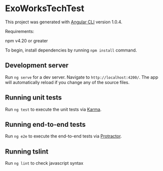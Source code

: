 # ExoWorksTechTest

This project was generated with [Angular CLI](https://github.com/angular/angular-cli) version 1.0.4.

Requirements:

npm v4.20 or greater

To begin, install dependencies by running `npm install` command.

## Development server

Run `ng serve` for a dev server. Navigate to `http://localhost:4200/`. The app will automatically reload if you change any of the source files.

## Running unit tests

Run `ng test` to execute the unit tests via [Karma](https://karma-runner.github.io).

## Running end-to-end tests

Run `ng e2e` to execute the end-to-end tests via [Protractor](http://www.protractortest.org/).

## Running tslint

Run `ng lint` to check javascript syntax
